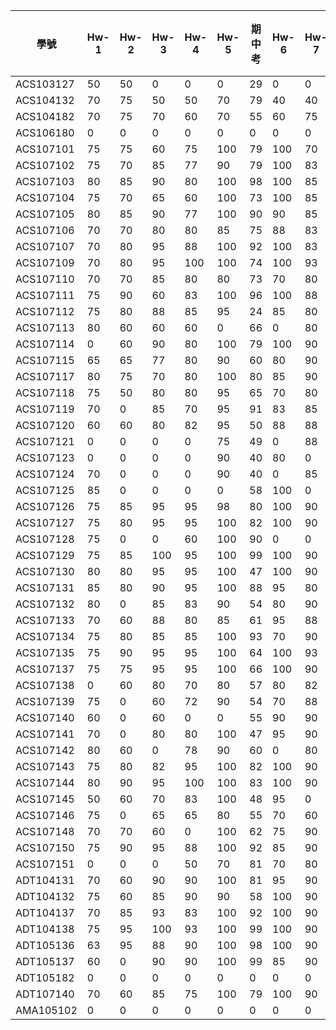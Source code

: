 | 學號        | Hw-1 | Hw-2 | Hw-3 | Hw-4 | Hw-5 | 期中考 | Hw-6 | Hw-7 | Hw-8 | Hw-9 | Hw-10 | 期末考 | 學期成績 |
|-----------|------|------|------|------|------|-----|------|------|------|------|-------|-----|------|
| ACS103127 | 50   | 50   | 0    | 0    | 0    | 29  | 0    | 0    | 0    | 0    | 0     | 0   | 13   |
| ACS104132 | 70   | 75   | 50   | 50   | 70   | 79  | 40   | 40   | 50   | 60   | 75    | 25  | 55   |
| ACS104182 | 70   | 75   | 70   | 60   | 70   | 55  | 60   | 75   | 70   | 50   | 75    | 60  | 63   |
| ACS106180 | 0    | 0    | 0    | 0    | 0    | 0   | 0    | 0    | 0    | 0    | 0     | 0   | 0    |
| ACS107101 | 75   | 75   | 60   | 75   | 100  | 79  | 100  | 70   | 70   | 90   | 100   | 60  | 77   |
| ACS107102 | 75   | 70   | 85   | 77   | 90   | 79  | 100  | 83   | 100  | 100  | 100   | 60  | 83   |
| ACS107103 | 80   | 85   | 90   | 80   | 100  | 98  | 100  | 85   | 100  | 100  | 100   | 100 | 99   |
| ACS107104 | 75   | 70   | 65   | 60   | 100  | 73  | 100  | 85   | 80   | 100  | 70    | 60  | 77   |
| ACS107105 | 80   | 85   | 90   | 77   | 100  | 90  | 90   | 85   | 80   | 0    | 100   | 60  | 77   |
| ACS107106 | 70   | 70   | 80   | 80   | 85   | 75  | 88   | 83   | 100  | 100  | 100   | 100 | 92   |
| ACS107107 | 70   | 80   | 95   | 88   | 100  | 92  | 100  | 83   | 100  | 100  | 100   | 70  | 91   |
| ACS107109 | 70   | 80   | 95   | 100  | 100  | 74  | 100  | 93   | 80   | 100  | 100   | 70  | 85   |
| ACS107110 | 70   | 70   | 85   | 80   | 80   | 73  | 70   | 80   | 50   | 90   | 80    | 60  | 72   |
| ACS107111 | 75   | 90   | 60   | 83   | 100  | 96  | 100  | 88   | 100  | 100  | 100   | 95  | 96   |
| ACS107112 | 75   | 80   | 88   | 85   | 95   | 24  | 85   | 80   | 80   | 100  | 100   | 50  | 63   |
| ACS107113 | 80   | 60   | 60   | 60   | 0    | 66  | 0    | 80   | 100  | 0    | 85    | 60  | 60   |
| ACS107114 | 0    | 60   | 90   | 80   | 100  | 79  | 100  | 90   | 70   | 100  | 100   | 100 | 85   |
| ACS107115 | 65   | 65   | 77   | 80   | 90   | 60  | 80   | 90   | 95   | 95   | 90    | 60  | 75   |
| ACS107117 | 80   | 75   | 70   | 80   | 100  | 80  | 85   | 90   | 60   | 100  | 85    | 60  | 76   |
| ACS107118 | 75   | 50   | 80   | 80   | 95   | 65  | 70   | 80   | 50   | 100  | 80    | 55  | 68   |
| ACS107119 | 70   | 0    | 85   | 70   | 95   | 91  | 83   | 85   | 50   | 90   | 60    | 65  | 73   |
| ACS107120 | 60   | 60   | 80   | 82   | 95   | 50  | 88   | 88   | 50   | 90   | 70    | 20  | 60   |
| ACS107121 | 0    | 0    | 0    | 0    | 75   | 49  | 0    | 88   | 50   | 0    | 0     | 0   | 23   |
| ACS107123 | 0    | 0    | 0    | 0    | 90   | 40  | 80   | 0    | 0    | 0    | 0     | 0   | 20   |
| ACS107124 | 70   | 0    | 0    | 0    | 90   | 40  | 0    | 85   | 0    | 0    | 0     | 0   | 22   |
| ACS107125 | 85   | 0    | 0    | 0    | 0    | 58  | 100  | 0    | 0    | 0    | 0     | 0   | 24   |
| ACS107126 | 75   | 85   | 95   | 95   | 98   | 80  | 100  | 90   | 100  | 100  | 100   | 90  | 94   |
| ACS107127 | 75   | 80   | 95   | 95   | 100  | 82  | 100  | 90   | 100  | 100  | 100   | 60  | 82   |
| ACS107128 | 75   | 0    | 0    | 60   | 100  | 90  | 0    | 0    | 0    | 0    | 0     | 55  | 48   |
| ACS107129 | 75   | 85   | 100  | 95   | 100  | 99  | 100  | 90   | 100  | 100  | 100   | 100 | 99   |
| ACS107130 | 80   | 80   | 95   | 95   | 100  | 47  | 100  | 90   | 0    | 100  | 100   | 60  | 70   |
| ACS107131 | 85   | 80   | 90   | 95   | 100  | 88  | 95   | 80   | 80   | 100  | 95    | 60  | 82   |
| ACS107132 | 80   | 0    | 85   | 83   | 90   | 54  | 80   | 90   | 80   | 0    | 80    | 95  | 72   |
| ACS107133 | 70   | 60   | 88   | 80   | 85   | 61  | 95   | 88   | 50   | 90   | 70    | 100 | 80   |
| ACS107134 | 75   | 80   | 85   | 85   | 100  | 93  | 70   | 90   | 90   | 100  | 100   | 60  | 87   |
| ACS107135 | 75   | 90   | 95   | 95   | 100  | 64  | 100  | 93   | 100  | 100  | 0     | 100 | 84   |
| ACS107137 | 75   | 75   | 95   | 95   | 100  | 66  | 100  | 90   | 100  | 100  | 100   | 100 | 92   |
| ACS107138 | 0    | 60   | 80   | 70   | 80   | 57  | 80   | 82   | 50   | 75   | 70    | 100 | 72   |
| ACS107139 | 75   | 0    | 60   | 72   | 90   | 54  | 70   | 88   | 95   | 0    | 80    | 50  | 60   |
| ACS107140 | 60   | 0    | 60   | 0    | 0    | 55  | 90   | 90   | 95   | 100  | 75    | 100 | 70   |
| ACS107141 | 70   | 0    | 80   | 80   | 100  | 47  | 95   | 90   | 100  | 100  | 100   | 100 | 79   |
| ACS107142 | 80   | 60   | 0    | 78   | 90   | 60  | 0    | 80   | 100  | 100  | 85    | 80  | 69   |
| ACS107143 | 75   | 80   | 82   | 95   | 100  | 82  | 100  | 90   | 100  | 100  | 100   | 95  | 94   |
| ACS107144 | 80   | 90   | 95   | 100  | 100  | 83  | 100  | 90   | 80   | 100  | 100   | 100 | 96   |
| ACS107145 | 50   | 60   | 70   | 83   | 100  | 48  | 95   | 0    | 50   | 0    | 100   | 25  | 49   |
| ACS107146 | 75   | 0    | 65   | 65   | 80   | 55  | 70   | 60   | 50   | 60   | 50    | 25  | 49   |
| ACS107148 | 70   | 70   | 60   | 0    | 100  | 62  | 75   | 90   | 100  | 100  | 100   | 60  | 69   |
| ACS107150 | 75   | 90   | 95   | 88   | 100  | 92  | 85   | 90   | 100  | 100  | 100   | 90  | 97   |
| ACS107151 | 0    | 0    | 0    | 50   | 70   | 81  | 70   | 80   | 50   | 0    | 50    | 40  | 49   |
| ADT104131 | 70   | 60   | 90   | 90   | 100  | 81  | 95   | 90   | 0    | 90   | 100   | 65  | 79   |
| ADT104132 | 75   | 60   | 85   | 90   | 90   | 58  | 100  | 90   | 0    | 100  | 100   | 70  | 72   |
| ADT104137 | 70   | 85   | 93   | 83   | 100  | 92  | 100  | 90   | 100  | 100  | 85    | 60  | 83   |
| ADT104138 | 75   | 95   | 100  | 93   | 100  | 99  | 100  | 90   | 100  | 100  | 100   | 90  | 98   |
| ADT105136 | 63   | 95   | 88   | 90   | 100  | 98  | 100  | 90   | 90   | 0    | 100   | 90  | 93   |
| ADT105137 | 60   | 0    | 90   | 90   | 100  | 99  | 85   | 90   | 100  | 95   | 100   | 100 | 90   |
| ADT105182 | 0    | 0    | 0    | 0    | 0    | 0   | 0    | 0    | 0    | 0    | 0     | 0   | 0    |
| ADT107140 | 70   | 60   | 85   | 75   | 100  | 79  | 100  | 90   | 80   | 100  | 90    | 70  | 81   |
| AMA105102 | 0    | 0    | 0    | 0    | 0    | 0   | 0    | 0    | 0    | 0    | 0     | 0   | 0    |
